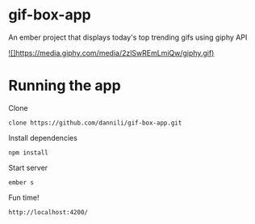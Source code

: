 # gif-box-app
An ember project that displays today's top trending gifs using giphy API

[![]https://media.giphy.com/media/2zlSwREmLmiQw/giphy.gif)]()

# Running the app
Clone
```shell
clone https://github.com/dannili/gif-box-app.git
```

Install dependencies
```shell
npm install
```

Start server
```shell
ember s
```

Fun time!
```shell
http://localhost:4200/
```

